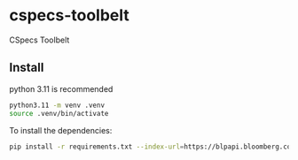 # cspecs-toolbelt
CSpecs Toolbelt

## Install

python 3.11 is recommended
```bash
python3.11 -m venv .venv
source .venv/bin/activate
```
To install the dependencies:
```bash
pip install -r requirements.txt --index-url=https://blpapi.bloomberg.com/repository/releases/python/simple/
```



